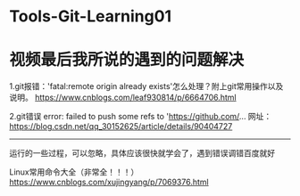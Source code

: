 # Tools-Git-Learning01
# 视频最后我所说的遇到的问题解决
1.git报错：'fatal:remote origin already exists'怎么处理？附上git常用操作以及说明。
https://www.cnblogs.com/leaf930814/p/6664706.html

2.git错误 error: failed to push some refs to 'https://github.com/...
网址：
https://blog.csdn.net/qq_30152625/article/details/90404727

********************************************************************************************************************************
运行的一些过程，可以忽略，具体应该很快就学会了，遇到错误调错百度就好


Linux常用命令大全（非常全！！！）
https://www.cnblogs.com/xujingyang/p/7069376.html
